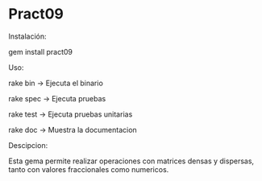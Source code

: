 Pract09
=======
Instalación:

gem install pract09

Uso:

rake bin -> Ejecuta el binario

rake spec -> Ejecuta pruebas

rake test -> Ejecuta pruebas unitarias

rake doc -> Muestra la documentacion

Descipcion:

Esta gema permite realizar operaciones con matrices densas y dispersas, tanto con valores fraccionales como numericos.
